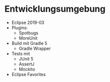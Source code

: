 # Entwicklungsumgebung #

* Eclipse 2019-03
* Plugins:
    * Spotbugs
    * MoreUnit
* Build mit Gradle 5
     * Gradle Wrapper
* Tests mit
    * JUnit 5
    * AssertJ
    * Mockito
* Eclipse Favorites